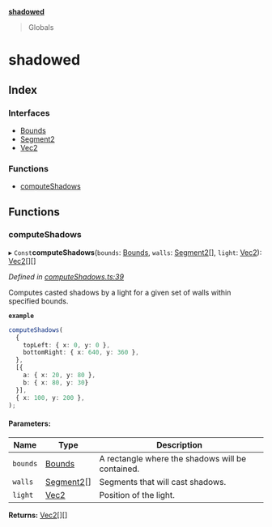 **[shadowed](README.md)**

> Globals

# shadowed

## Index

### Interfaces

* [Bounds](interfaces/bounds.md)
* [Segment2](interfaces/segment2.md)
* [Vec2](interfaces/vec2.md)

### Functions

* [computeShadows](README.md#computeshadows)

## Functions

### computeShadows

▸ `Const`**computeShadows**(`bounds`: [Bounds](interfaces/bounds.md), `walls`: [Segment2](interfaces/segment2.md)[], `light`: [Vec2](interfaces/vec2.md)): [Vec2](interfaces/vec2.md)[][]

*Defined in [computeShadows.ts:39](https://github.com/MD4/shadowed/blob/4b85d5b/src/computeShadows.ts#L39)*

Computes casted shadows by a light for a given set of walls within specified bounds.

**`example`** 
```ts
computeShadows(
  {
    topLeft: { x: 0, y: 0 },
    bottomRight: { x: 640, y: 360 },
  },
  [{
    a: { x: 20, y: 80 },
    b: { x: 80, y: 30}
  }],
  { x: 100, y: 200 },
);
```

#### Parameters:

Name | Type | Description |
------ | ------ | ------ |
`bounds` | [Bounds](interfaces/bounds.md) | A rectangle where the shadows will be contained. |
`walls` | [Segment2](interfaces/segment2.md)[] | Segments that will cast shadows. |
`light` | [Vec2](interfaces/vec2.md) | Position of the light.  |

**Returns:** [Vec2](interfaces/vec2.md)[][]
